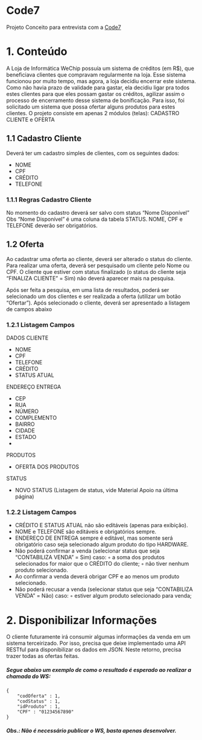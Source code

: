 # Code7

Projeto Conceito para entrevista com a [Code7](https://code7.com/) 


# 1. Conteúdo

A Loja de Informática WeChip possuía um sistema de créditos (em R$), que beneficiava clientes que compravam regularmente na loja. Esse sistema funcionou por muito tempo, mas agora, a loja decidiu encerrar este sistema. Como não havia prazo de validade para gastar, ela decidiu ligar pra todos estes clientes para que eles possam gastar os créditos, agilizar assim o processo de encerramento desse sistema de bonificação. Para isso, foi solicitado um sistema que possa ofertar alguns produtos para estes clientes. O projeto consiste em apenas 2 módulos (telas): CADASTRO CLIENTE e OFERTA

## 1.1 Cadastro Cliente

Deverá ter um cadastro simples de clientes, com os seguintes dados: 

 - NOME 
 - CPF  
 - CRÉDITO  
 - TELEFONE

### 1.1.1 Regras Cadastro Cliente

No momento do cadastro deverá ser salvo com status “Nome Disponível” Obs “Nome Disponível” é uma coluna da tabela STATUS. NOME, CPF e TELEFONE deverão ser obrigatórios.

## 1.2 Oferta

Ao cadastrar uma oferta ao cliente, deverá ser alterado o status do cliente. Para realizar uma oferta, deverá ser pesquisado um cliente pelo Nome ou CPF. O cliente que estiver com status finalizado (o status do cliente seja “FINALIZA CLIENTE” = Sim) não deverá aparecer mais na pesquisa.

Após ser feita a pesquisa, em uma lista de resultados, poderá ser selecionado um dos clientes e ser realizada a oferta (utilizar um botão “Ofertar”). Após selecionado o cliente, deverá ser apresentado a listagem de campos abaixo

### 1.2.1 Listagem Campos
DADOS CLIENTE 
 - NOME  	
 - CPF  	
 - TELEFONE  	
 - CRÉDITO  	
 - STATUS ATUAL

ENDEREÇO ENTREGA 
- CEP 
- RUA 
- NÚMERO
- COMPLEMENTO 
- BAIRRO
- CIDADE 
- ESTADO 
- 
PRODUTOS 
- OFERTA DOS PRODUTOS
 
STATUS 
- NOVO STATUS (Listagem de status, vide Material Apoio na última página)

### 1.2.2 Listagem Campos

- CRÉDITO E STATUS ATUAL não são editáveis (apenas para exibição). 
- NOME e TELEFONE são editáveis e obrigatórios sempre. 
- ENDEREÇO DE ENTREGA sempre é editável, mas somente será obrigatório caso seja selecionado algum produto do tipo HARDWARE. 
- Não poderá confirmar a venda (selecionar status que seja “CONTABILIZA VENDA” = Sim) caso: ◦ a soma dos produtos selecionados for maior que o CRÉDITO do cliente; ◦ não tiver nenhum produto selecionado. 
- Ao confirmar a venda deverá obrigar CPF e ao menos um produto selecionado.
- Não poderá recusar a venda (selecionar status que seja “CONTABILIZA VENDA” = Não) caso: ◦ estiver algum produto selecionado para venda;


# 2. Disponibilizar Informações


O cliente futuramente irá consumir algumas informações da venda em um sistema terceirizado. Por isso, precisa que deixe implementado uma API RESTful para disponibilizar os dados em JSON. Neste retorno, precisa trazer todas as ofertas feitas.
##### Segue abaixo um exemplo de como o resultado é esperado ao realizar a chamada do WS:

    { 
    	"codOferta" : 1, 
    	"codStatus" : 1, 
    	"idProduto" : 1, 
    	"CPF" : "01234567890" 
    }
##### Obs.: Não é necessário publicar o WS, basta apenas desenvolver.
